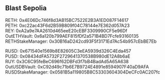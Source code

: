 ## Blast Sepolia

RETH: 0x4E06Dc746f8d3AB15BC7522E2B3A1ED087F14617  
PETH: 0xc22ac43F6d2B59B809f04C78144e7E362d057A23  
REY: 0xA2a9e7AA2610d465eeE20cEBF3309990CF5e96Df  
OutETHVault: 0x6a120b799AEF815fDf2a571B4BD7Fcfe93160135  
RETHStakeManager: 0x30B16aD242cd93F5f3171Ed7Ac54b957cEbBE7Eb

RUSD: 0x671540e1569b8E82605C3eEA5939d326C4Eda457  
PUSD: 0x08434dFA5732F2729641370538B980dE12A8b6aE  
RUY: 0x3C6C95feBeC696f62DBFd3f7bB4BadAd5A65A638  
OutUSDBVault: 0xC92d49c71b6E7B9724E4891e8594907F40aD9AFA  
RUSDStakeManager: 0x0581B5a119805B8C53303604304DeCFc0AC207fc
